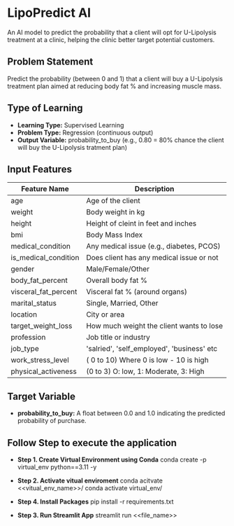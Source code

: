 # LipoPredict AI  
An AI model to predict the probability that a client will opt for U-Lipolysis treatment at a clinic, helping the clinic better target potential customers.

## Problem Statement  
Predict the probability (between 0 and 1) that a client will buy a U-Lipolysis treatment plan aimed at reducing body fat % and increasing muscle mass.

## Type of Learning  
- **Learning Type:** Supervised Learning  
- **Problem Type:** Regression (continuous output)  
- **Output Variable:** probability_to_buy (e.g., 0.80 = 80% chance the client will buy the U-Lipolysis tratment plan)

## Input Features  

| Feature Name         | Description                               |  
|----------------------|-------------------------------------------|  
| age                  | Age of the client                         |  
| weight               | Body weight in kg                         |  
| height               | Height of cleint in feet and inches       |
| bmi                  | Body Mass Index                           |  
| medical_condition    | Any medical issue (e.g., diabetes, PCOS)  |  
| is_medical_condition | Does client has any medical issue or not  |
| gender               | Male/Female/Other                         |  
| body_fat_percent     | Overall body fat %                        |  
| visceral_fat_percent | Visceral fat % (around organs)            |  
| marital_status       | Single, Married, Other                    |  
| location             | City or area                              |  
| target_weight_loss   | How much weight the client wants to lose  |  
| profession           | Job title or industry                     |  
| job_type             | 'salried', 'self_employed', 'business' etc|  
| work_stress_level    | ( 0 to 10) Where 0 is low - 10 is high    |  
| physical_activeness  | (0 to 3) O: low, 1: Moderate, 3: High     |


## Target Variable  
- **probability_to_buy:** A float between 0.0 and 1.0 indicating the predicted probability of purchase.


## Follow Step to execute the application

-  **Step 1. Create Virtual Environment using Conda**
conda create -p virtual_env python==3.11 -y

-  **Step 2. Activate vitual enviroment**
conda acitvate <<vitual_env_name>>/
conda activate virtual_env/

-  **Step 4. Install Packages**
pip install -r requirements.txt

-  **Step 3. Run Streamlit App**
streamlit run <<file_name>>




